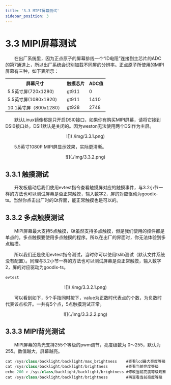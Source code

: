 ```yaml
---
title: '3.3 MIPI屏幕测试'
sidebar_position: 3
---
```


# 3.3 MIPI屏幕测试

&emsp;&emsp;在出厂系统里，因为正点原子的屏幕排线一个“ID电阻”连接到主芯片的ADC的第7通道上，所以出厂系统会识别加载不同屏的分辨率。正点原子所使用的MIPI屏幕有三种，如下表所示：


<div class="imx6u_center-table-div">
<table class="imx6u_center-table">
  <tr>
    <th>屏幕尺寸</th>
    <th>触摸芯片</th>
    <th>ADC值</th>
  </tr>
  <tr>
    <td>5.5英寸屏(720x1280)</td>
    <td>gt911</td>
    <td>0</td>
  </tr>
  <tr>
    <td>5.5英寸屏(1080x1920)</td>
    <td>gt911</td>
    <td>1410</td>
  </tr>
  <tr>
    <td>10.1英寸屏（800x1280）</td>
    <td>gt928</td>
    <td>2748</td>
  </tr>
</table>
</div>

&emsp;&emsp;默认Linux镜像都是只开启DSI0接口，如果你有购买MIPI屏幕，请将它接到DSI0接口处，DSI1默认是关闭的。因为weston无法使用两个DSI作为主屏。

<center>
![](./img/3.3.1.png)
</center>

&emsp;&emsp;5.5英寸1080P MIPI屏显示效果，实际更清晰。

<center>
![](./img/3.3.2.png)
</center>

## 3.3.1 触摸测试

&emsp;&emsp;开发板启动后我们使用evtest指令查看触摸屏对应的触摸事件，与3.2小节一样的方法也可以测试屏幕是否正常触摸，输入数字2，屏的对应驱动为goodix-ts。当然你点击出厂时的Qt界面，能正常触摸也是可以的。

## 3.3.2 多点触摸测试

&emsp;&emsp;MIPI屏幕最大支持5点触摸，Qt虽然支持多点触摸，但是我们使用的控件都是单点的。多点触摸要使用多点触摸的程序。所以在出厂的界面时，你无法体验到多点触摸。

&emsp;&emsp;所以我们还是使用evtest指令测试，当时你可以使用tslib测试（默认文件系统没有配置）。同理与3.2小节一样的方法也可以测试屏幕是否正常触摸，输入数字2，屏的对应驱动为goodix-ts。

```c#
evtest
```

<center>
![](./img/3.3.2.1.png)
</center>

&emsp;&emsp;可以看到如下，5个手指同时按下，value为正数时代表点的个数，为负数时代表该点松开。一共有5个点，5点触摸测试正常。

<center>
![](./img/3.3.2.2.png)
</center>


## 3.3.3 MIPI背光测试

&emsp;&emsp;MIPI屏幕的背光支持255个等级的pwm调节，亮度级数为 0～255，默认为255。数值越大，屏幕越亮。

```c#
cat /sys/class/backlight/backlight/max_brightness    #查看lcd最大亮度等级
cat /sys/class/backlight/backlight/brightness        #查看当前亮度等级
echo 200 > /sys/class/backlight/backlight/brightness #修改当前亮度等级观察屏的亮度变化
cat /sys/class/backlight/backlight/brightness        #再查看当前亮度等级
```




















